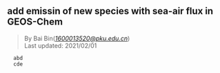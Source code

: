 ## add emissin of new species with sea-air flux in GEOS-Chem
> By Bai Bin(*1600013520@pku.edu.cn*)\
> Last updated: 2021/02/01

```
  abd
  cde
```
